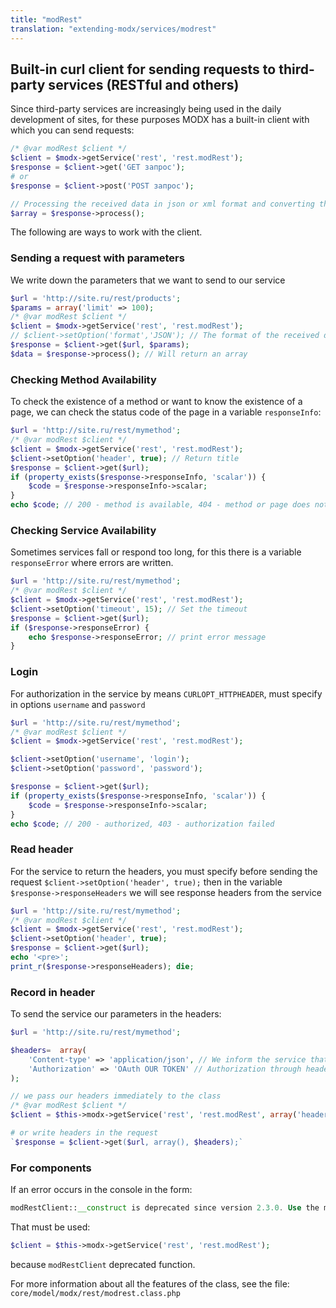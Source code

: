 ```yaml
---
title: "modRest"
translation: "extending-modx/services/modrest"
---
```


## Built-in curl client for sending requests to third-party services (RESTful and others)

Since third-party services are increasingly being used in the daily development of sites, for these purposes MODX has a built-in client with which you can send requests:

```php
/* @var modRest $client */
$client = $modx->getService('rest', 'rest.modRest');
$response = $client->get('GET запрос');
# or
$response = $client->post('POST запрос');

// Processing the received data in json or xml format and converting them into an array
$array = $response->process();
```

The following are ways to work with the client.

### Sending a request with parameters

We write down the parameters that we want to send to our service

```php
$url = 'http://site.ru/rest/products';
$params = array('limit' => 100);
/* @var modRest $client */
$client = $modx->getService('rest', 'rest.modRest');
// $client->setOption('format','JSON'); // The format of the received data accepts json or xml (json by default) for conversion to an array
$response = $client->get($url, $params);
$data = $response->process(); // Will return an array
```

### Checking Method Availability

To check the existence of a method or want to know the existence of a page, we can check the status code of the page in a variable `responseInfo`:

```php
$url = 'http://site.ru/rest/mymethod';
/* @var modRest $client */
$client = $modx->getService('rest', 'rest.modRest');
$client->setOption('header', true); // Return title
$response = $client->get($url);
if (property_exists($response->responseInfo, 'scalar')) {
    $code = $response->responseInfo->scalar;
}
echo $code; // 200 - method is available, 404 - method or page does not exist
```

### Checking Service Availability

Sometimes services fall or respond too long, for this there is a variable `responseError` where errors are written.

```php
$url = 'http://site.ru/rest/mymethod';
/* @var modRest $client */
$client = $modx->getService('rest', 'rest.modRest');
$client->setOption('timeout', 15); // Set the timeout
$response = $client->get($url);
if ($response->responseError) {
    echo $response->responseError; // print error message
}
```

### Login

For authorization in the service by means `CURLOPT_HTTPHEADER`, must specify in options `username` and `password`

```php
$url = 'http://site.ru/rest/mymethod';
/* @var modRest $client */
$client = $modx->getService('rest', 'rest.modRest');

$client->setOption('username', 'login');
$client->setOption('password', 'password');

$response = $client->get($url);
if (property_exists($response->responseInfo, 'scalar')) {
    $code = $response->responseInfo->scalar;
}
echo $code; // 200 - authorized, 403 - authorization failed
```

### Read header

For the service to return the headers, you must specify before sending the request `$client->setOption('header', true);` then in the variable `$response->responseHeaders` we will see response headers from the service

```php
$url = 'http://site.ru/rest/mymethod';
/* @var modRest $client */
$client = $modx->getService('rest', 'rest.modRest');
$client->setOption('header', true);
$response = $client->get($url);
echo '<pre>';
print_r($response->responseHeaders); die;
```

### Record in header

To send the service our parameters in the headers:

```php
$url = 'http://site.ru/rest/mymethod';

$headers=  array(
    'Content-type' => 'application/json', // We inform the service that we want to receive a response in json format
    'Authorization' => 'OAuth OUR TOKEN' // Authorization through headers
);

// we pass our headers immediately to the class
/* @var modRest $client */
$client = $this->modx->getService('rest', 'rest.modRest', array('headers' => $headers);

# or write headers in the request
`$response = $client->get($url, array(), $headers);`
```

### For components

If an error occurs in the console in the form:

```php
modRestClient::__construct is deprecated since version 2.3.0. Use the modRest classes instead.
```

That must be used:

```php
$client = $this->modx->getService('rest', 'rest.modRest');
```

because `modRestClient` deprecated function.

For more information about all the features of the class, see the file: `core/model/modx/rest/modrest.class.php`
